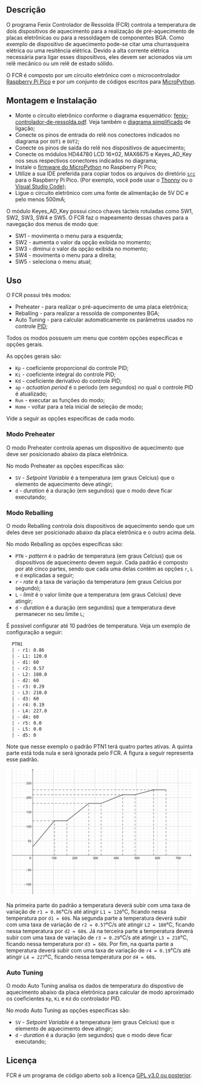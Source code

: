 ## Descrição

O programa Fenix Controlador de Ressolda (FCR) controla a temperatura de dois
dispositivos de aquecimento para a realização de pré-aquecimento de placas 
eletrônicas ou para a ressoldagem de componentes BGA. Como exemplo de 
dispositivo de aquecimento pode-se citar uma churrasqueira elétrica ou 
uma resitência elétrica. Devido a alta corrente elétrica necessária para 
ligar esses dispositivos, eles devem ser acionados via um relê mecânico 
ou um relê de estado sólido.

O FCR é composto por um circuito eletrônico com o microcontrolador
[Raspberry Pi Pico](https://projects.raspberrypi.org/en/projects/getting-started-with-the-pico)
e por um conjunto de códigos escritos para [MicroPython](https://www.micropython.org/).

## Montagem e Instalação

  - Monte o circuito eletrônico conforme o diagrama esquemático:
  [fenix-controlador-de-ressolda.pdf](https://github.com/lcmaquino/fcr/tree/main/pcb/fenix-controlador-de-ressolda.pdf).
  Veja também o [diagrama simplificado](assets/fcr-simple-wiring.png) de ligação;
  - Conecte os pinos de entrada do relê nos conectores indicados no diagrama 
  por `OUT1` e `OUT2`;
  - Conecte os pinos de saída do relê nos dispositivos de aquecimento;
  - Conecte os módulos HD44780 LCD 16×02, MAX6675 e Keyes_AD_Key nos seus respectivos
    conectores indicados no diagrama;
  - Instale o [firmware do MicroPython](https://projects.raspberrypi.org/en/projects/getting-started-with-the-pico/3) 
  no Raspberry Pi Pico;
  - Utilize a sua IDE preferida para copiar todos os arquivos do diretório 
  [`src`](https://github.com/lcmaquino/fcr/tree/main/src) para o Raspberry Pi Pico.
  (Por exemplo, você pode usar o [Thonny](https://thonny.org/) ou o 
  [Visual Studio Code](https://code.visualstudio.com/));
  - Ligue o circuito eletrônico com uma fonte de alimentação de 5V DC e 
  pelo menos 500mA;

  O módulo Keyes_AD_Key possui cinco chaves tácteis rotuladas como SW1, SW2, 
  SW3, SW4 e SW5. O FCR faz o mapeamento dessas chaves para a navegação 
  dos menus de modo que:

  - SW1 - movimenta o menu para a esquerda;
  - SW2 - aumenta o valor da opção exibida no momento;
  - SW3 - diminui o valor da opção exibida no momento;
  - SW4 - movimenta o menu para a direita;
  - SW5 - seleciona o menu atual;

## Uso

  O FCR possui três modos:
  - Preheater - para realizar o pré-aquecimento de uma placa eletrônica;
  - Reballing - para realizar a ressolda de componentes BGA;
  - Auto Tuning - para calcular automaticamente os parâmetros usados no controle
  [PID](https://pt.wikipedia.org/wiki/Controlador_proporcional_integral_derivativo);

  Todos os modos possuem um menu que contém opções específicas e opções gerais.

  As opções gerais são:
  - `Kp` - coeficiente proporcional do controle PID;
  - `Ki` - coeficiente integral do controle PID;
  - `Kd` - coeficiente derivativo do controle PID;
  - `ap` - _actuation period_ é o período (em segundos) no qual o controle PID é atualizado;
  - `Run` - executar as funções do modo;
  - `Home` - voltar para a tela inicial de seleção de modo;

  Vide a seguir as opções específicas de cada modo.

### Modo Preheater

  O modo Preheater controla apenas um dispositivo de aquecimento que deve ser 
  posicionado abaixo da placa eletrônica.

  No modo Preheater as opções específicas são:
  - `SV` - _Setpoint Variable_ é a temperatura (em graus Celcius) que o 
    elemento de aquecimento deve atingir;
  - `d` - _duration_ é a duração (em segundos) que o modo deve ficar executando;

### Modo Reballing

  O modo Reballing controla dois dispositivos de aquecimento sendo que 
  um deles deve ser posicionado abaixo da placa eletrônica e o outro
  acima dela.

  No modo Reballing as opções específicas são:
  - `PTN` - _pattern_ é o padrão de temperatura (em graus Celcius) 
    que os dispositivos de aquecimento devem seguir. Cada padrão é composto por até cinco 
    partes, sendo que cada uma delas contém as opções `r`, `L` e `d` explicadas a seguir;
  - `r` - _rate_ é a taxa de variação da temperatura (em graus Celcius por segundo);
  - `L` - _limit_ é o valor limite que a temperatura (em graus Celcius) deve atingir;
  - `d` - _duration_ é a duração (em segundos) que a temperatura deve permanecer no seu limite `L`;

  É possível configurar até 10 padrões de temperatura. Veja um exemplo de configuração a seguir:
```
  PTN1
  | - r1: 0.86
  | - L1: 120.0
  | - d1: 60
  | - r2: 0.57
  | - L2: 180.0
  | - d2: 60
  | - r3: 0.29
  | - L3: 210.0
  | - d3: 60
  | - r4: 0.19
  | - L4: 227.0
  | - d4: 60
  | - r5: 0.0
  | - L5: 0.0
  | - d5: 0
```

  Note que nesse exemplo o padrão PTN1 terá quatro partes ativas. A quinta parte
  está toda nula e será ignorada pelo FCR. A figura a seguir representa esse padrão.

  ![Imagem do gráfico representando o padrão PTN1](https://github.com/lcmaquino/fcr/blob/main/assets/plot_ptn1.svg)

  Na primeira parte do padrão a temperatura deverá
  subir com uma taxa de variação de `r1 = 0.86`°C/s até atingir `L1 = 120`°C, 
  ficando nessa temperatura por `d1 = 60`s. Na segunda parte a temperatura deverá
  subir com uma taxa de variação de `r2 = 0.57`°C/s até atingir `L2 = 180`°C, 
  ficando nessa temperatura por `d2 = 60`s. Já na terceira parte a temperatura 
  deverá subir com uma taxa de variação de `r3 = 0.29`°C/s até atingir `L3 = 210`°C, 
  ficando nessa temperatura por `d3 = 60`s. Por fim, na quarta parte a temperatura 
  deverá subir com uma taxa de variação de `r4 = 0.19`°C/s até atingir `L4 = 227`°C, 
  ficando nessa temperatura por `d4 = 60`s.

### Auto Tuning

  O modo Auto Tuning analisa os dados de temperatura do dispostivo de aquecimento 
  abaixo da placa eletrônica para calcular de modo aproximado os coeficientes
  `Kp`, `Ki` e `Kd` do controlador PID.

  No modo Auto Tuning as opções específicas são:
  - `SV` - _Setpoint Variable_ é a temperatura (em graus Celcius) que o 
    elemento de aquecimento deve atingir;
  - `d` - _duration_ é a duração (em segundos) que o modo deve ficar executando;

## Licença

FCR é um programa de código aberto sob a licença [GPL v3.0 ou posterior](https://github.com/lcmaquino/ccolab/blob/main/LICENSE).
